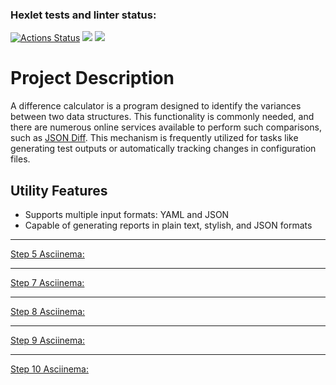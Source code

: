 ### Hexlet tests and linter status:
[![Actions Status](https://github.com/DUSHA20/java-project-71/workflows/hexlet-check/badge.svg)](https://github.com/DUSHA20/java-project-71/actions)
<a href="https://codeclimate.com/github/DUSHA20/java-project-71/maintainability"><img src="https://api.codeclimate.com/v1/badges/503b817f77f15a2c94f7/maintainability" /></a>
<a href="https://codeclimate.com/github/DUSHA20/java-project-71/test_coverage"><img src="https://api.codeclimate.com/v1/badges/503b817f77f15a2c94f7/test_coverage" /></a>

# Project Description

A difference calculator is a program designed to identify the variances between two data structures. This functionality is commonly needed, and there are numerous online services available to perform such comparisons, such as [JSON Diff](http://www.jsondiff.com/). This mechanism is frequently utilized for tasks like generating test outputs or automatically tracking changes in configuration files.

## Utility Features

- Supports multiple input formats: YAML and JSON
- Capable of generating reports in plain text, stylish, and JSON formats


---

[Step 5 Asciinema:](https://asciinema.org/a/np9tVxGUrIvv2lHbf7mJn2Sxc)
***
[Step 7 Asciinema:](https://asciinema.org/a/TAHwJT2IkxUi9AoiI3F4sTl3D)
***
[Step 8 Asciinema:](https://asciinema.org/a/p7bpM880bD1ymjveRWQMW4rvh)
***
[Step 9 Asciinema:](https://asciinema.org/a/J1StiA94EMt8wcYlaMRZIt6TV)
***
[Step 10 Asciinema:](https://asciinema.org/a/dLjt2v62gudy5oSclejdjKs5w) 
